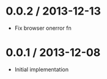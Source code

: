 
0.0.2 / 2013-12-13
==================

  * Fix browser onerror fn

0.0.1 / 2013-12-08
==================

  * Initial implementation
